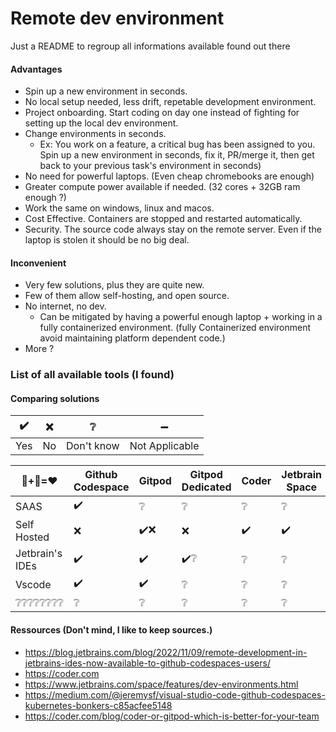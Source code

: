 # Remote dev environment

Just a README to regroup all informations available found out there

#### Advantages
- Spin up a new environment in seconds.
- No local setup needed, less drift, repetable development environment.
- Project onboarding. Start coding on day one instead of fighting for setting up the local dev environment.
- Change environments in seconds.
  - Ex: You work on a feature, a critical bug has been assigned to you.
    Spin up a new environment in seconds, fix it, PR/merge it, then get back to your previous task's environment in seconds)
- No need for powerful laptops. (Even cheap chromebooks are enough)
- Greater compute power available if needed. (32 cores + 32GB ram enough ?)
- Work the same on windows, linux and macos.
- Cost Effective. Containers are stopped and restarted automatically.
- Security. The source code always stay on the remote server. Even if the laptop is stolen it should be no big deal.

#### Inconvenient
- Very few solutions, plus they are quite new.
- Few of them allow self-hosting, and open source.
- No internet, no dev.
  - Can be mitigated by having a powerful enough laptop + working in a fully containerized environment. (fully Containerized environment avoid maintaining platform dependent code.)
- More ?

### List of all available tools (I found)


#### Comparing solutions

| ✔️ | ❌  | ❔           | ➖             |
| --- | --- | ---         |   ---           |
| Yes | No  | Don't know  | Not Applicable  |
<!-- Default line
| ❔❔❔❔❔❔❔❔   | ❔                | ❔      | ❔                 | ❔     | ❔             |
-->
<!-- copy/paste: ✔️  ❌ ➖ ❔ -->
|  🐋+🐧=❤️       | Github Codespace  | Gitpod  | Gitpod Dedicated  | Coder | Jetbrain Space |
|---              | ---               |    ---  | ---               | ---   | ---            |
| SAAS            | ✔️                |   ❔    | ❔                | ❔     | ❔             |
| Self Hosted     | ❌                | ✔️❌   | ❌               | ✔️     | ✔️            |
| Jetbrain's IDEs | ✔️                | ✔️     | ✔️❔              | ❔     | ❔             |
| Vscode          | ✔️                | ✔️     | ❔                 | ❔     | ❔             |
| ❔❔❔❔❔❔❔❔   | ❔                | ❔      | ❔                 | ❔     | ❔             |



#### Ressources (Don't mind, I like to keep sources.)
- https://blog.jetbrains.com/blog/2022/11/09/remote-development-in-jetbrains-ides-now-available-to-github-codespaces-users/
- https://coder.com
- https://www.jetbrains.com/space/features/dev-environments.html
- https://medium.com/@jeremysf/visual-studio-code-github-codespaces-kubernetes-bonkers-c85acfee5148
- https://coder.com/blog/coder-or-gitpod-which-is-better-for-your-team



<!-- Tools -->
[tool-coder]: https://coder.com/
[tool-gitpod]: https://www.gitpod.io/
[tool-gitpod-dedicated]: https://https://www.gitpod.io/dedicated
[tool-jetbrain-space]: https://www.jetbrains.com/space/

<!-- Other -->
[jetbrain-space-dev-env]: https://www.jetbrains.com/space/features/dev-environments.html
